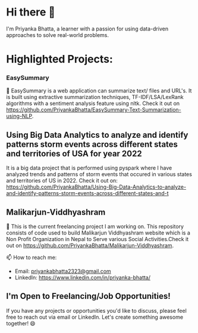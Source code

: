 # Hi there 👋

I'm Priyanka Bhatta, a learner with a passion for using data-driven approaches to solve real-world problems.

# Highlighted Projects:

### EasySummary
🚀 EasySummary is a web application can summarize text/ files and URL's. It is built using extractive summarization techniques, TF-IDF/LSA/LexRank algorithms with a sentiment analysis feature using nltk. Check it out on https://github.com/PriyankaBhatta/EasySummary-Text-Summarization-using-NLP.

## Using Big Data Analytics to analyze and identify patterns storm events across different states and territories of USA for year 2022
It is a big data project that is performed using pyspark where I have analyzed trends and patterns of storm events that occured in various states and territories of  US in 2022. Check it out on: https://github.com/PriyankaBhatta/Using-Big-Data-Analytics-to-analyze-and-identify-patterns-storm-events-across-different-states-and-t

## Malikarjun-Viddhyashram
🚀 This is the current freelancing project I am working on. This repository consists of code used to build Malikarjun Viddhyashram website which is a Non Profit Organization in Nepal to Serve various Social Activities.Check it out on https://github.com/PriyankaBhatta/Malikarjun-Viddhyashram.


📫 How to reach me:
- Email: priyankabhatta2323@gmail.com
- LinkedIn: https://www.linkedin.com/in/priyanka-bhatta/

## I'm Open to Freelancing/Job Opportunities!
If you have any projects or opportunities you'd like to discuss, please feel free to reach out via email or LinkedIn. Let's create something awesome together! 😄
